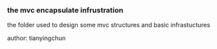 ### the mvc encapsulate infrustration

the folder used to design some mvc structures and basic infrastuctures

author: tianyingchun
